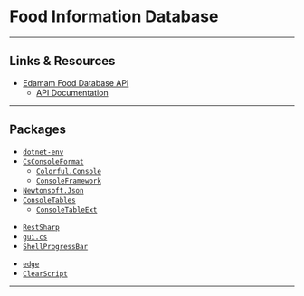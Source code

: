 # Food Information Database

---

## Links & Resources

* [Edamam Food Database API](https://developer.edamam.com/)
  * [API Documentation](https://developer.edamam.com/food-database-api-docs)

---

## Packages

* [`dotnet-env`](https://github.com/tonerdo/dotnet-env)
* [`CsConsoleFormat`](https://github.com/Athari/CsConsoleFormat)
  * [`Colorful.Console`](https://github.com/tomakita/Colorful.Console)
  * [`ConsoleFramework`](https://github.com/elw00d/consoleframework)
* [`Newtonsoft.Json`](https://github.com/JamesNK/Newtonsoft.Json)
* [`ConsoleTables`](https://github.com/khalidabuhakmeh/ConsoleTables)
  * [`ConsoleTableExt`](https://github.com/minhhungit/ConsoleTableExt)

[](.)

* [`RestSharp`](https://github.com/restsharp/RestSharp)
* [`gui.cs`](https://github.com/migueldeicaza/gui.cs)
* [`ShellProgressBar`](https://github.com/Mpdreamz/shellprogressbar)

[](.)

* [`edge`](https://github.com/tjanczuk/edge)
* [`ClearScript`](https://github.com/Microsoft/ClearScript)

---
